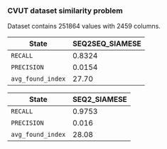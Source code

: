 ### CVUT dataset similarity problem

Dataset contains 251864 values with 2459 columns.  

| State | SEQ2SEQ_SIAMESE |
| --- | --- |
| `RECALL` | 0.8324 |
| `PRECISION` | 0.0154 |
| `avg_found_index` | 27.70 |


| State | SEQ2_SIAMESE |
| --- | --- |
| `RECALL` | 0.9753 |
| `PRECISION` | 0.016 |
| `avg_found_index` | 28.08 |


